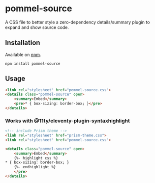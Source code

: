 # pommel-source

A CSS file to better style a zero-dependency details/summary plugin to expand and show source code.

## Installation

Available on [npm](https://www.npmjs.com/package/pommel-source).

```
npm install pommel-source
```

## Usage

```html
<link rel="stylesheet" href="pommel-source.css">
<details class="pommel-source" open>
	<summary>Embed</summary>
	<pre>* { box-sizing: border-box; }</pre>
</details>
```

### Works with @11ty/eleventy-plugin-syntaxhighlight

```html
<!-- include Prism theme -->
<link rel="stylesheet" href="prism-theme.css">
<link rel="stylesheet" href="pommel-source.css">

<details class="pommel-source" open>
	<summary>Embed</summary>
	{%- highlight css %}
* { box-sizing: border-box; }
	{%- endhighlight %}
	</pre>
</details>
```
